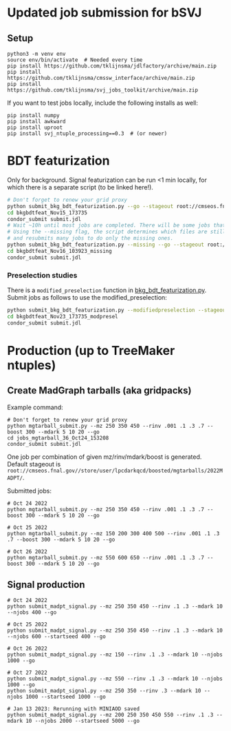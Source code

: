 # Updated job submission for bSVJ

## Setup

```
python3 -m venv env
source env/bin/activate  # Needed every time
pip install https://github.com/tklijnsma/jdlfactory/archive/main.zip
pip install https://github.com/tklijnsma/cmssw_interface/archive/main.zip
pip install https://github.com/tklijnsma/svj_jobs_toolkit/archive/main.zip
```

If you want to test jobs locally, include the following installs as well:

```
pip install numpy
pip install awkward
pip install uproot
pip install svj_ntuple_processing==0.3  # (or newer)
```

# BDT featurization

Only for background. Signal featurization can be run <1 min locally, for which there is a separate script (to be linked here!).

```bash
# Don't forget to renew your grid proxy
python submit_bkg_bdt_featurization.py --go --stageout root://cmseos.fnal.gov//store/user/lpcdarkqcd/boosted/bdt_features/bkg_nov14/BDTFEATURES
cd bkgbdtfeat_Nov15_173735
condor_submit submit.jdl
# Wait ~10h until most jobs are completed. There will be some jobs that are slow.
# Using the --missing flag, the script determines which files are still missing,
# and resubmits many jobs to do only the missing ones.
python submit_bkg_bdt_featurization.py --missing --go --stageout root://cmseos.fnal.gov//store/user/lpcdarkqcd/boosted/bdt_features/bkg_nov14/BDTFEATURES
cd bkgbdtfeat_Nov16_103923_missing
condor_submit submit.jdl
```


### Preselection studies

There is a `modified_preselection` function in [bkg_bdt_featurization.py](bkg_bdt_featurization.py). Submit jobs as follows to use the modified_preselection:

```bash
python submit_bkg_bdt_featurization.py --modifiedpreselection --stageout davs://hepcms-se2.umd.edu:1094//store/user/thomas.klijnsma/bkg_nov23_modpresel/BDTFEATURES --impl gfal --go
cd bkgbdtfeat_Nov23_173735_modpresel
condor_submit submit.jdl
```


# Production (up to TreeMaker ntuples)

## Create MadGraph tarballs (aka gridpacks)

Example command:

```
# Don't forget to renew your grid proxy
python mgtarball_submit.py --mz 250 350 450 --rinv .001 .1 .3 .7 --boost 300 --mdark 5 10 20 --go
cd jobs_mgtarball_36_Oct24_153208
condor_submit submit.jdl
```

One job per combination of given mz/rinv/mdark/boost is generated. Default stageout is `root://cmseos.fnal.gov//store/user/lpcdarkqcd/boosted/mgtarballs/2022MADPT/`.

Submitted jobs:

```
# Oct 24 2022
python mgtarball_submit.py --mz 250 350 450 --rinv .001 .1 .3 .7 --boost 300 --mdark 5 10 20 --go

# Oct 25 2022
python mgtarball_submit.py --mz 150 200 300 400 500 --rinv .001 .1 .3 .7 --boost 300 --mdark 5 10 20 --go

# Oct 26 2022
python mgtarball_submit.py --mz 550 600 650 --rinv .001 .1 .3 .7 --boost 300 --mdark 5 10 20 --go
```

## Signal production

```
# Oct 24 2022
python submit_madpt_signal.py --mz 250 350 450 --rinv .1 .3 --mdark 10 --njobs 400 --go

# Oct 25 2022
python submit_madpt_signal.py --mz 250 350 450 --rinv .1 .3 --mdark 10 --njobs 600 --startseed 400 --go

# Oct 26 2022
python submit_madpt_signal.py --mz 150 --rinv .1 .3 --mdark 10 --njobs 1000 --go

# Oct 27 2022
python submit_madpt_signal.py --mz 550 --rinv .1 .3 --mdark 10 --njobs 1000 --go
python submit_madpt_signal.py --mz 250 350 --rinv .3 --mdark 10 --njobs 1000 --startseed 1000 --go

# Jan 13 2023: Rerunning with MINIAOD saved
python submit_madpt_signal.py --mz 200 250 350 450 550 --rinv .1 .3 --mdark 10 --njobs 2000 --startseed 5000 --go
```